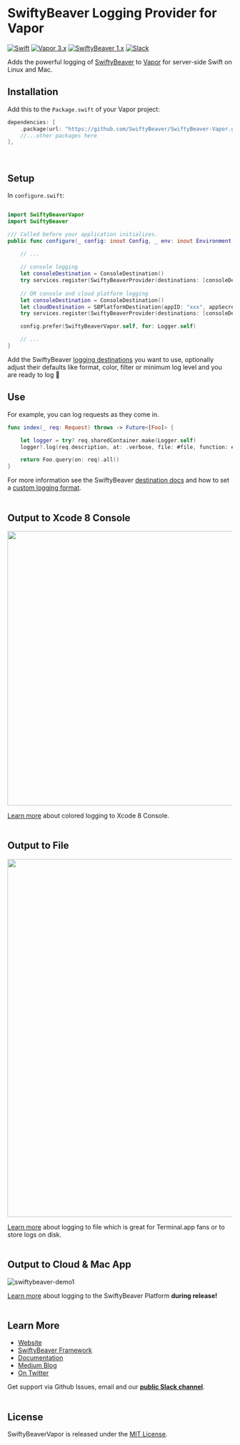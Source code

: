 # SwiftyBeaver Logging Provider for Vapor
[![Swift](https://img.shields.io/badge/Swift-4.1-orange.svg)](https://swift.org) 
[![Vapor 3.x](https://img.shields.io/badge/Vapor-3.x-blue.svg)](http://vapor.codes/) 
[![SwiftyBeaver 1.x](https://img.shields.io/badge/SwiftyBeaver-1.x-blue.svg)](https://github.com/SwiftyBeaver/SwiftyBeaver) 
[![Slack](https://img.shields.io/badge/Join-Our%20Slack%20Chat-blue.svg)](https://slack.swiftybeaver.com) 

Adds the powerful logging of [SwiftyBeaver](https://github.com/SwiftyBeaver/SwiftyBeaver) to [Vapor](https://github.com/vapor/vapor) for server-side Swift on Linux and Mac.

## Installation

Add this to the `Package.swift` of your Vapor project:

```swift
dependencies: [
    .package(url: "https://github.com/SwiftyBeaver/SwiftyBeaver-Vapor.git", from: "1.1.0")),
	//...other packages here
],
```
<br/>

## Setup

In `configure.swift`:
```swift

import SwiftyBeaverVapor
import SwiftyBeaver

/// Called before your application initializes.
public func configure(_ config: inout Config, _ env: inout Environment, _ services: inout Services) throws {
    
    // ...

    // console logging 
    let consoleDestination = ConsoleDestination()
    try services.register(SwiftyBeaverProvider(destinations: [consoleDestination]))
    
    // OR console and cloud platform logging
    let consoleDestination = ConsoleDestination()
    let cloudDestination = SBPlatformDestination(appID: "xxx", appSecret: "xxxxxx", encryptionKey: "xxxxx")
    try services.register(SwiftyBeaverProvider(destinations: [consoleDestination, cloudDestination]))

    config.prefer(SwiftyBeaverVapor.self, for: Logger.self)

    // ...
}
```

Add the SwiftyBeaver [logging destinations](http://docs.swiftybeaver.com/category/8-logging-destinations) you want to use, optionally adjust their defaults like format, color, filter or minimum log level and you are ready to log 🙌
<br/>

## Use

For example, you can log requests as they come in.
```swift
func index(_ req: Request) throws -> Future<[Foo]> {

    let logger = try? req.sharedContainer.make(Logger.self)
    logger?.log(req.description, at: .verbose, file: #file, function: #function, line: #line, column: #column)

    return Foo.query(on: req).all()
}

```

For more information see the SwiftyBeaver [destination docs](http://docs.swiftybeaver.com/category/8-logging-destinations) and how to set a [custom logging format](http://docs.swiftybeaver.com/category/19-advanced-topics).
<br/><br/>

## Output to Xcode 8 Console

<img src="https://cloud.githubusercontent.com/assets/564725/18640658/5e1ea16e-7e99-11e6-8fbf-706b3150c617.png" width="615">

[Learn more](http://docs.swiftybeaver.com/article/9-log-to-xcode-console) about colored logging to Xcode 8 Console.
<br/><br/>

## Output to File

<img src="https://cloud.githubusercontent.com/assets/564725/18640664/658667ac-7e99-11e6-9267-d7cd168fea47.png" width="802">


[Learn more](http://docs.swiftybeaver.com/article/10-log-to-file) about logging to file which is great for Terminal.app fans or to store logs on disk.
<br/><br/>

## Output to Cloud & Mac App

![swiftybeaver-demo1](https://cloud.githubusercontent.com/assets/564725/14846071/218c0646-0c62-11e6-92cb-e6e963b68724.gif)

[Learn more](http://docs.swiftybeaver.com/article/11-log-to-swiftybeaver-platform) about logging to the SwiftyBeaver Platform **during release!**
<br/><br/>

## Learn More

- [Website](https://swiftybeaver.com)
- [SwiftyBeaver Framework](https://github.com/SwiftyBeaver/SwiftyBeaver)
- [Documentation](http://docs.swiftybeaver.com/)
- [Medium Blog](https://medium.com/swiftybeaver-blog)
- [On Twitter](https://twitter.com/SwiftyBeaver)


Get support via Github Issues, email and our <b><a href="https://slack.swiftybeaver.com">public Slack channel</a></b>.
<br/><br/>

## License

SwiftyBeaverVapor is released under the [MIT License](https://github.com/SwiftyBeaver/SwiftyBeaver-Vapor/blob/master/LICENSE).
